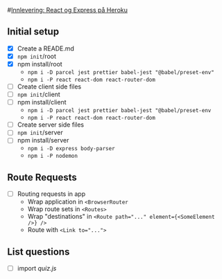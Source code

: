 #<ins>Innlevering: React og Express på Heroku</ins>

## **Initial setup**

- [x] Create a READE.md
- [x] `npm init`/root
- [x] npm install/root
    - `npm i -D parcel jest prettier babel-jest "@babel/preset-env"`
    - `npm i -P react react-dom react-router-dom`
- [ ] Create client side files
- [ ] `npm init`/client
- [ ] npm install/client
    - `npm i -D parcel jest prettier babel-jest "@babel/preset-env`
    - `npm i -P react react-dom react-router-dom`
- [ ] Create server side files
- [ ] `npm init`/server
- [ ] npm install/server
    - `npm i -D express body-parser`
    - `npm i -P nodemon`

## **Route Requests**
- [ ] Routing requests in app
    - Wrap application in `<BrowserRouter`
    - Wrap route sets in `<Routes>`
    - Wrap "destinations" in `<Route path="..." element={<SomeElement />} />`
    - Route with `<Link to="...">`

## List questions
- [ ] import *quiz.js* 
